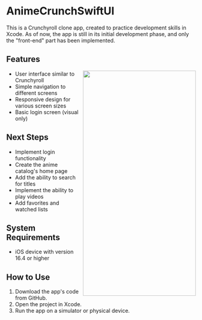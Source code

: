 # AnimeCrunchSwiftUI

This is a Crunchyroll clone app, created to practice development skills in 
Xcode. As of now, the app is still in its initial development phase, and 
only the "front-end" part has been implemented.

## Features
<img 
src="https://media.giphy.com/media/v1.Y2lkPTc5MGI3NjExNzVjZGVjNzgwM2U1NTQ3YjM3ZTk0MzUwMjE1YTNiNjk0OWVhOGU5MSZjdD1n/LdPNQUak4725Slsbf6/giphy.gif" 
width="300" height="600" align="right">

* User interface similar to Crunchyroll
* Simple navigation to different screens
* Responsive design for various screen sizes
* Basic login screen (visual only)

## Next Steps
* Implement login functionality
* Create the anime catalog's home page
* Add the ability to search for titles
* Implement the ability to play videos
* Add favorites and watched lists

## System Requirements
* iOS device with version 16.4 or higher

## How to Use
1. Download the app's code from GitHub.
2. Open the project in Xcode.
3. Run the app on a simulator or physical device.

